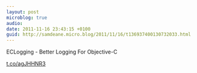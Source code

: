 ```yaml
---
layout: post
microblog: true
audio: 
date: 2011-11-16 23:43:15 +0100
guid: http://samdeane.micro.blog/2011/11/16/t136937400130732033.html
---
```

ECLogging - Better Logging For Objective-C

[t.co/agJHHNR3](http://t.co/agJHHNR3)
